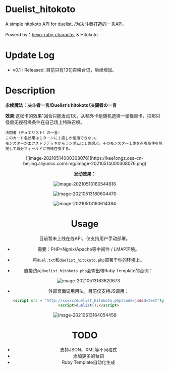 # Duelist_hitokoto
A simple hitokoto API for duelist. /为决斗者打造的一言API。

Powerd by：[hexo-ruby-character](https://github.com/jamespan/hexo-ruby-character) &  Hitokoto

# Update Log

- v0.1 : Released. 目前只有13句召唤台词，后续增加。

# Description

**永续魔法：决斗者一言/Duelist‘s hitokoto/决闘者の一言**

**效果**:这张卡的效果1回合只能发动1次。从额外卡组随机选择一张怪兽卡，把那只怪兽无视召唤条件在自己场上特殊召唤。

```
决闘者（デュエリスト）の一言:
このカード名効果は１ターンに１度しか使用できない。
モンスターがエクストラデッキからランダムに１体選ぶ。そのモンスター１体を召喚条件を無視して自分フィールドに特殊召喚する。
```

<div align=center>![image-20210514000308076](https://kee1ongz.oss-cn-beijing.aliyuncs.com/img/image-20210514000308076.png)

**发动效果：**

![image-20210513160544616](https://kee1ongz.oss-cn-beijing.aliyuncs.com/img/image-20210513160544616.png)

![image-20210513160604470](https://kee1ongz.oss-cn-beijing.aliyuncs.com/img/image-20210513160604470.png)

![image-20210513160614384](https://kee1ongz.oss-cn-beijing.aliyuncs.com/img/image-20210513160614384.png)

# Usage

目前暂未上线在线API，仅支持用户手动部署。

- 需要：PHP+Ngnix/Apache等中间件 / LMAP环境。

- 将`duel.txt`和`duelist_hitokoto.php`部署于你的环境上。

- 直接访问`duelist_hitokoto.php`会输出带Ruby Template的台词：
  
  ![image-20210513163620673](https://kee1ongz.oss-cn-beijing.aliyuncs.com/img/image-20210513163620673.png)

- 外部页面调用用法，目前仅支持JS调用：

  ```html
  <script src = "http://xxxxx/duelist_hitokoto.php?code=js&id=test"type="text/javascript"></script>
  <script>duelist();</script>
  ```

![image-20210513164054459](https://kee1ongz.oss-cn-beijing.aliyuncs.com/img/image-20210513164054459.png)

# TODO

- 支持JSON、XML等不同格式
- 添加更多的台词
- Ruby Template自动化生成
